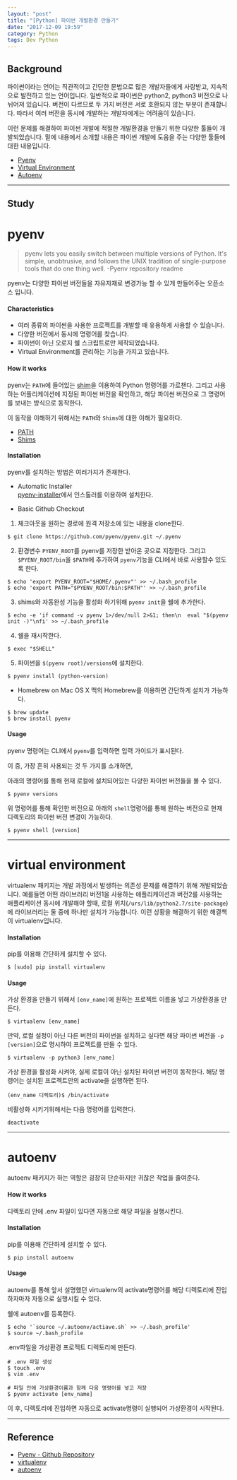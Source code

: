 ```yaml
---
layout: "post"
title: "[Python] 파이썬 개발환경 만들기"
date: "2017-12-09 19:59"
category: Python
tags: Dev Python
---
```


## Background

파이썬이라는 언어는 직관적이고 간단한 문법으로 많은 개발자들에게 사랑받고, 지속적으로 발전하고 있는 언어입니다. 일반적으로 파이썬은 python2, python3 버전으로 나뉘어져 있습니다. 버전이 다르므로 두 가지 버전은 서로 호환되지 않는 부분이 존재합니다. 따라서 여러 버전을 동시에 개발하는 개발자에게는 어려움이 있습니다.

이런 문제를 해결하여 파이썬 개발에 적절한 개발환경을 만들기 위한 다양한 툴들이 개발되었습니다. 밑에 내용에서 소개할 내용은 파이썬 개발에 도움을 주는 다양한 툴들에 대한 내용입니다.

* [Pyenv](#pyenv)
* [Virtual Environment](#virtual-environment)
* [Autoenv](#autoenv)

---

## Study

# pyenv

>pyenv lets you easily switch between multiple versions of Python. It's simple, unobtrusive, and follows the UNIX tradition of single-purpose tools that do one thing well.
> -Pyenv repository readme

pyenv는 다양한 파이썬 버전들을 자유자재로 변경가능 할 수 있게 만들어주는 오픈소스 입니다.

#### Characteristics
* 여러 종류의 파이썬을 사용한 프로젝트를 개발할 때 유용하게 사용할 수 있습니다.
* 다양한 버전에서 동시에 명령어를 찾습니다.
* 파이썬이 아닌 오로지 쉘 스크립트로만 제작되었습니다.
* Virtual Environment를 관리하는 기능을 가지고 있습니다.

#### How it works
pyenv는 `PATH`에 들어있는 [shim](https://en.wikipedia.org/wiki/Shim_(computing))을 이용하여 Python 명령어를 가로챈다. 그리고 사용하는 어플리케이션에 지정된 파이썬 버전을 확인하고, 해당 파이썬 버전으로 그 명령어를 보내는 방식으로 동작한다.   

이 동작을 이해하기 위해서는 `PATH`와 `Shims`에 대한 이해가 필요하다.
* [PATH](https://github.com/pyenv/pyenv#understanding-path)
* [Shims](https://github.com/pyenv/pyenv#understanding-shims)

#### Installation
pyenv를 설치하는 방법은 여러가지가 존재한다.

* Automatic Installer  
[pyenv-installer]( https://github.com/pyenv/pyenv-installer)에서 인스톨러를 이용하여 설치한다.

* Basic Github Checkout  
1. 체크아웃을 원하는 경로에 원격 저장소에 있는 내용을 clone한다.
```shell
$ git clone https://github.com/pyenv/pyenv.git ~/.pyenv
```
2. 환경변수 `PYENV_ROOT`를 pyenv를 저장한 받아온 곳으로 지정한다. 그리고 `$PYENV_ROOT/bin`을 `$PATH`에 추가하여 `pyenv`기능을 CLI에서 바로 사용할수 있도록 한다.  
```shell
$ echo 'export PYENV_ROOT="$HOME/.pyenv"' >> ~/.bash_profile
$ echo 'export PATH="$PYENV_ROOT/bin:$PATH"' >> ~/.bash_profile
```
3. shims와 자동완성 기능을 활성화 하기위해 `pyenv init`을 쉘에 추가한다.
```shell
$ echo -e 'if command -v pyenv 1>/dev/null 2>&1; then\n  eval "$(pyenv init -)"\nfi' >> ~/.bash_profile
```
4. 쉘을 재시작한다.  
```shell
$ exec "$SHELL"
```
5. 파이썬을 `$(pyenv root)/versions`에 설치한다.  
```shell
$ pyenv install (python-version)
```

* Homebrew on Mac OS X
맥의 Homebrew를 이용하면 간단하게 설치가 가능하다.  
```SHELL
$ brew update
$ brew install pyenv
```

#### Usage
pyenv 명령어는 CLI에서 `pyenv`를 입력하면 입력 가이드가 표시된다.

이 중, 가장 흔히 사용되는 것 두 가지를 소개하면,

아래의 명령어를 통해 현재 로컬에 설치되어있는 다양한 파이썬 버전들을 볼 수 있다.
```SHELL
$ pyenv versions
```

위 명령어를 통해 확인한 버전으로 아래의 `shell`명령어를 통해 원하는 버전으로 현재 디렉토리의 파이썬 버전 변경이 가능하다.
```SHELL
$ pyenv shell [version]
```

---



# virtual environment

virtualenv 패키지는 개발 과정에서 발생하는 의존성 문제를 해결하기 위해 개발되었습니다. 예를들면 어떤 라이브러리 버전1을 사용하는 애플리케이션과 버전2를 사용하는 애플리케이션 동시에 개발해야 할때, 로컬 위치(`/urs/lib/python2.7/site-package`)에 라이브러리는 둘 중에 하나만 설치가 가능합니다. 이런 상황을 해결하기 위한 해결책이 virtualenv입니다.

#### Installation
pip를 이용해 간단하게 설치할 수 있다.
```shell
$ [sudo] pip install virtualenv
```

#### Usage

가상 환경을 만들기 위해서 `[env_name]`에 원하는 프로젝트 이름을 넣고 가상환경을 만든다.
```SHELL
$ virtualenv [env_name]
```

만약, 로컬 설정이 아닌 다른 버전의 파이썬을 설치하고 싶다면 해당 파이썬 버전을 `-p [version]`으로 명시하여 프로젝트를 만들 수 있다.
```SHELL
$ virtualenv -p python3 [env_name]
```

가상 환경을 활성화 시켜야, 실제 로컬이 아닌 설치된 파이썬 버전이 동작한다. 해당 명령어는 설치된 프로젝트안의 activate을 실행하면 된다.
```SHELL
(env_name 디렉토리)$ /bin/activate
```

비활성화 시키기위해서는 다음 명령어를 입력한다.
```SHELL
deactivate
```

---

# autoenv

autoenv 패키지가 하는 역할은 굉장히 단순하지만 귀찮은 작업을 줄여준다.

#### How it works
디렉토리 안에 .env 파일이 있다면 자동으로 해당 파일을 실행시킨다.

#### Installation
pip를 이용해 간단하게 설치할 수 있다.
```SHELL
$ pip install autoenv
```

#### Usage
autoenv를 통해 앞서 설명했던 virtualenv의 activate명령어를 해당 디렉토리에 진입하자마자 자동으로 실행시킬 수 있다.

쉘에 autoenv를 등록한다.
```shell
$ echo '`source ~/.autoenv/actiave.sh` >> ~/.bash_profile'
$ source ~/.bash_profile
```

.env파일을 가상환경 프로젝트 디렉토리에 만든다.
```SHELL
# .env 파일 생성
$ touch .env
$ vim .env

# 파일 안에 가상환경이름과 함께 다음 명령어를 넣고 저장
$ pyenv activate [env_name]
```

이 후, 디렉토리에 진입하면 자동으로 activate명령이 실행되어 가상환경이 시작된다.

---

## Reference
* [Pyenv - Github Repository](https://github.com/pyenv/pyenv)
* [virtualenv](https://pypi.python.org/pypi/virtualenv)
* [autoenv](https://pypi.python.org/pypi/autoenv/)
